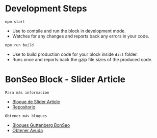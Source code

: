 # Development Steps
 `npm start`
- Use to compile and run the block in development mode.
- Watches for any changes and reports back any errors in your code.

`npm run build`
- Use to build production code for your block inside `dist` folder.
- Runs once and reports back the gzip file sizes of the produced code.


# BonSeo Block - Slider Article



`Para más información`
- [Bloque de Slider Article](https://www.bonseo.es/bloques-gutenberg/slider-article)
- [Repositorio](https://gitlab.com/bonseo-guttenberg/bs-slider-article)

`Obtener más bloques`
- [Bloques Guttenberg BonSeo](https://www.bonseo.es/bloques-gutenberg)
- [Obtener Ayuda](https://www.bonseo.es/)
